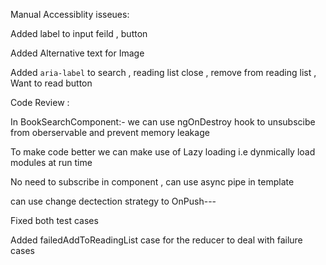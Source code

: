 Manual Accessiblity isseues:

Added label to input feild , button

Added Alternative text for Image

Added `aria-label` to search , reading list close , remove from reading list ,
Want to read button

Code Review :

In BookSearchComponent:- we can use ngOnDestroy hook
to unsubscibe from oberservable and prevent memory leakage

To make code better we can make use of Lazy loading
i.e dynmically load modules at run time

No need to subscribe in component , can use async pipe in template

can use change dectection strategy to OnPush---<Implemanted>

Fixed both test cases

Added failedAddToReadingList case for the reducer to deal with failure cases
